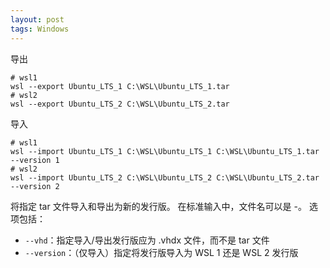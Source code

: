 ```yaml
---
layout: post
tags: Windows
---
```


导出
```
# wsl1
wsl --export Ubuntu_LTS_1 C:\WSL\Ubuntu_LTS_1.tar
# wsl2
wsl --export Ubuntu_LTS_2 C:\WSL\Ubuntu_LTS_2.tar
```

导入
```
# wsl1
wsl --import Ubuntu_LTS_1 C:\WSL\Ubuntu_LTS_1 C:\WSL\Ubuntu_LTS_1.tar --version 1
# wsl2
wsl --import Ubuntu_LTS_2 C:\WSL\Ubuntu_LTS_2 C:\WSL\Ubuntu_LTS_2.tar --version 2
```

将指定 tar 文件导入和导出为新的发行版。 在标准输入中，文件名可以是 -。 选项包括：

- `--vhd`：指定导入/导出发行版应为 .vhdx 文件，而不是 tar 文件
- `--version`：（仅导入）指定将发行版导入为 WSL 1 还是 WSL 2 发行版
